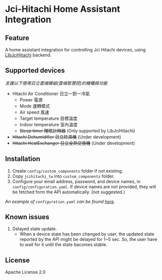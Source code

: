 # Jci-Hitachi Home Assistant Integration

## Feature
A home assistant integration for controlling Jci Hitachi devices, using [LibJciHitachi](https://github.com/qqaatw/LibJciHitachi) backend.

## Supported devices

*支援以下使用日立雲端模組(雲端智慧控)的機種與功能*

- Hitachi Air Conditioner 日立一對一冷氣
  - Power 電源
  - Mode 運轉模式
  - Air speed 風速
  - Target temperature 目標溫度
  - Indoor temperature 室內溫度
  - ~~Sleep timer 睡眠計時器~~ (Only supported by LibJciHitachi)
- ~~Hitachi Dehumidifier 日立除濕機~~ (Under development)
- ~~Hitachi HeatExchanger 日立全熱交換機~~ (Under development)

## Installation

1. Create `config/custom_components` folder if not existing.
2. Copy `jcihitachi_tw` into `custom_components` folder.
3. Configure your email address, password, and device names, in `config/configuration.yaml`. If device names are not provided, they will be fetched form the API automatically. (not suggested.) 

*An example of `configuration.yaml` can be found [here](configuration.yaml).*

## Known issues

1. Delayed state update.
    - When a device state has been changed by user, the updated state reported by the API might be delayed for 1~5 sec. So, the user have to wait for it until the state bacomes stable.

## License

Apache License 2.0